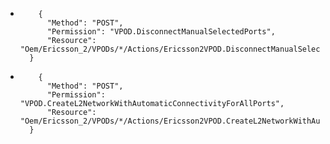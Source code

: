 *         {
            "Method": "POST",
            "Permission": "VPOD.DisconnectManualSelectedPorts",
            "Resource": "Oem/Ericsson_2/VPODs/*/Actions/Ericsson2VPOD.DisconnectManualSelectedPorts"
        }

*         {
            "Method": "POST",
            "Permission": "VPOD.CreateL2NetworkWithAutomaticConnectivityForAllPorts",
            "Resource": "Oem/Ericsson_2/VPODs/*/Actions/Ericsson2VPOD.CreateL2NetworkWithAutomaticConnectivityForAllPorts"
        }